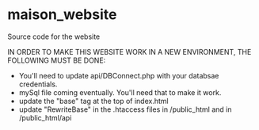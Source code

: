 maison_website
==============

Source code for the website

IN ORDER TO MAKE THIS WEBSITE WORK IN A NEW ENVIRONMENT, THE FOLLOWING MUST BE DONE:
 - You'll need to update api/DBConnect.php with your databsae credentials. 
 - mySql file coming eventually. You'll need that to make it work.
 - update the "base" tag at the top of index.html
 - update "RewriteBase" in the .htaccess files in /public_html and in /public_html/api